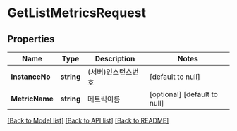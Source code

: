 # GetListMetricsRequest

## Properties
Name | Type | Description | Notes
------------ | ------------- | ------------- | -------------
**InstanceNo** | **string** | (서버)인스턴스번호 | [default to null]
**MetricName** | **string** | 메트릭이름 | [optional] [default to null]

[[Back to Model list]](../README.md#documentation-for-models) [[Back to API list]](../README.md#documentation-for-api-endpoints) [[Back to README]](../README.md)


